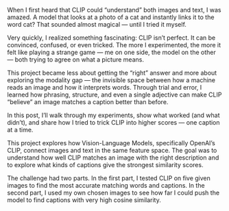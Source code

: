 When I first heard that CLIP could “understand” both images and text, I was amazed. A model that looks at a photo of a cat and instantly links it to the word cat? That sounded almost magical — until I tried it myself.

Very quickly, I realized something fascinating: CLIP isn’t perfect. It can be convinced, confused, or even tricked. The more I experimented, the more it felt like playing a strange game — me on one side, the model on the other — both trying to agree on what a picture means.

This project became less about getting the “right” answer and more about exploring the modality gap — the invisible space between how a machine reads an image and how it interprets words. Through trial and error, I learned how phrasing, structure, and even a single adjective can make CLIP “believe” an image matches a caption better than before.

In this post, I’ll walk through my experiments, show what worked (and what didn’t), and share how I tried to trick CLIP into higher scores — one caption at a time.

This project explores how Vision-Language Models, specifically OpenAI’s CLIP, connect images and text in the same feature space.
The goal was to understand how well CLIP matches an image with the right description and to explore what kinds of captions give the strongest similarity scores.

The challenge had two parts. In the first part, I tested CLIP on five given images to find the most accurate matching words and captions. In the second part, I used my own chosen images to see how far I could push the model to find captions with very high cosine similarity.
